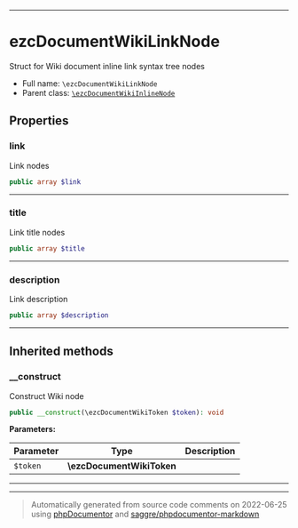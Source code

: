 ***

# ezcDocumentWikiLinkNode

Struct for Wiki document inline link syntax tree nodes



* Full name: `\ezcDocumentWikiLinkNode`
* Parent class: [`\ezcDocumentWikiInlineNode`](./ezcDocumentWikiInlineNode.md)



## Properties


### link

Link nodes

```php
public array $link
```






***

### title

Link title nodes

```php
public array $title
```






***

### description

Link description

```php
public array $description
```






***



## Inherited methods


### __construct

Construct Wiki node

```php
public __construct(\ezcDocumentWikiToken $token): void
```








**Parameters:**

| Parameter | Type | Description |
|-----------|------|-------------|
| `$token` | **\ezcDocumentWikiToken** |  |




***


***
> Automatically generated from source code comments on 2022-06-25 using [phpDocumentor](http://www.phpdoc.org/) and [saggre/phpdocumentor-markdown](https://github.com/Saggre/phpDocumentor-markdown)
